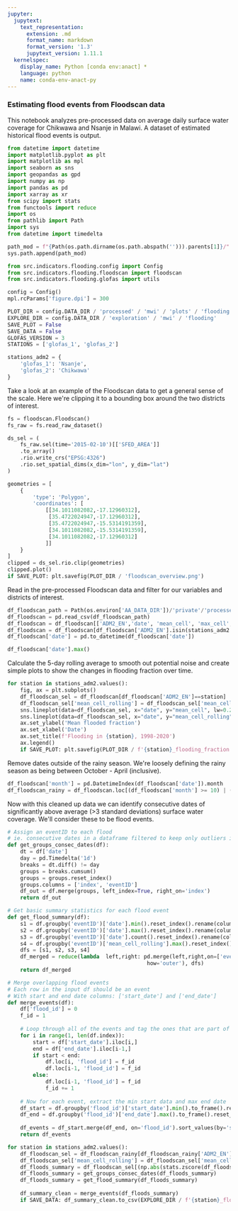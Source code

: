 ```yaml
---
jupyter:
  jupytext:
    text_representation:
      extension: .md
      format_name: markdown
      format_version: '1.3'
      jupytext_version: 1.11.1
  kernelspec:
    display_name: Python [conda env:anact] *
    language: python
    name: conda-env-anact-py
---
```


### Estimating flood events from Floodscan data

This notebook analyzes pre-processed data on average daily surface water coverage for Chikwawa and Nsanje in Malawi. A dataset of estimated historical flood events is output.

```python
from datetime import datetime
import matplotlib.pyplot as plt
import matplotlib as mpl
import seaborn as sns
import geopandas as gpd
import numpy as np
import pandas as pd
import xarray as xr
from scipy import stats
from functools import reduce
import os
from pathlib import Path
import sys
from datetime import timedelta

path_mod = f"{Path(os.path.dirname(os.path.abspath(''))).parents[1]}/"
sys.path.append(path_mod)

from src.indicators.flooding.config import Config
from src.indicators.flooding.floodscan import floodscan
from src.indicators.flooding.glofas import utils

config = Config()
mpl.rcParams['figure.dpi'] = 300

PLOT_DIR = config.DATA_DIR / 'processed' / 'mwi' / 'plots' / 'flooding'
EXPLORE_DIR = config.DATA_DIR / 'exploration' / 'mwi' / 'flooding'
SAVE_PLOT = False
SAVE_DATA = False
GLOFAS_VERSION = 3
STATIONS = ['glofas_1', 'glofas_2']

stations_adm2 = {
    'glofas_1': 'Nsanje',
    'glofas_2': 'Chikwawa'
}
```

Take a look at an example of the Floodscan data to get a general sense of the scale. Here we're clipping it to a bounding box around the two districts of interest.

```python
fs = floodscan.Floodscan()
fs_raw = fs.read_raw_dataset()

ds_sel = (
    fs_raw.sel(time='2015-02-10')[['SFED_AREA']]
    .to_array()
    .rio.write_crs("EPSG:4326")
    .rio.set_spatial_dims(x_dim="lon", y_dim="lat")
)

geometries = [
    {
        'type': 'Polygon',
        'coordinates': [
            [[34.1011082082,-17.12960312],
             [35.4722024947,-17.12960312],
             [35.4722024947,-15.5314191359],
             [34.1011082082,-15.5314191359],
             [34.1011082082,-17.12960312]
            ]]
    }
]
clipped = ds_sel.rio.clip(geometries)
clipped.plot()
if SAVE_PLOT: plt.savefig(PLOT_DIR / 'floodscan_overview.png')
```

Read in the pre-processed Floodscan data and filter for our variables and districts of interest.

```python
df_floodscan_path = Path(os.environ['AA_DATA_DIR'])/'private'/'processed'/'mwi'/'floodscan'/'mwi_floodscan_stats_adm2.csv'
df_floodscan = pd.read_csv(df_floodscan_path)
df_floodscan = df_floodscan[['ADM2_EN','date', 'mean_cell', 'max_cell', 'min_cell']]
df_floodscan = df_floodscan[df_floodscan['ADM2_EN'].isin(stations_adm2.values())]
df_floodscan['date'] = pd.to_datetime(df_floodscan['date'])
```

```python
df_floodscan['date'].max()
```

Calculate the 5-day rolling average to smooth out potential noise and create simple plots to show the changes in flooding fraction over time.

```python
for station in stations_adm2.values():
    fig, ax = plt.subplots()
    df_floodscan_sel = df_floodscan[df_floodscan['ADM2_EN']==station]
    df_floodscan_sel['mean_cell_rolling'] = df_floodscan_sel['mean_cell'].transform(lambda x: x.rolling(5, 1).mean())
    sns.lineplot(data=df_floodscan_sel, x="date", y="mean_cell", lw=0.25, label='Original')
    sns.lineplot(data=df_floodscan_sel, x="date", y="mean_cell_rolling", lw=0.25, label='5-day moving\navg')   
    ax.set_ylabel('Mean flooded fraction')
    ax.set_xlabel('Date')
    ax.set_title(f'Flooding in {station}, 1998-2020')
    ax.legend()
    if SAVE_PLOT: plt.savefig(PLOT_DIR / f'{station}_flooding_fraction.png')
```

Remove dates outside of the rainy season. We're loosely defining the rainy season as being between October - April (inclusive). 

```python
df_floodscan['month'] = pd.DatetimeIndex(df_floodscan['date']).month
df_floodscan_rainy = df_floodscan.loc[(df_floodscan['month'] >= 10) | (df_floodscan['month'] <= 4)]
```

Now with this cleaned up data we can identify consecutive dates of significantly above average (>3 standard deviations) surface water coverage. We'll consider these to be flood events. 

```python
# Assign an eventID to each flood 
# ie. consecutive dates in a dataframe filtered to keep only outliers in flood fraction
def get_groups_consec_dates(df):
    dt = df['date']
    day = pd.Timedelta('1d')
    breaks = dt.diff() != day
    groups = breaks.cumsum()
    groups = groups.reset_index()
    groups.columns = ['index', 'eventID']
    df_out = df.merge(groups, left_index=True, right_on='index')
    return df_out

# Get basic summary statistics for each flood event
def get_flood_summary(df):
    s1 = df.groupby('eventID')['date'].min().reset_index().rename(columns={'date': 'start_date'})
    s2 = df.groupby('eventID')['date'].max().reset_index().rename(columns={'date': 'end_date'})
    s3 = df.groupby('eventID')['date'].count().reset_index().rename(columns={'date': 'num_days'})
    s4 = df.groupby('eventID')['mean_cell_rolling'].max().reset_index().rename(columns={'mean_cell_rolling': 'max_flood_frac'})
    dfs = [s1, s2, s3, s4]
    df_merged = reduce(lambda  left,right: pd.merge(left,right,on=['eventID'],
                                            how='outer'), dfs)
    return df_merged

# Merge overlapping flood events
# Each row in the input df should be an event
# With start and end date columns: ['start_date'] and ['end_date']
def merge_events(df):
    df['flood_id'] = 0
    f_id = 1
    
    # Loop through all of the events and tag the ones that are part of an overlap
    for i in range(1, len(df.index)):        
        start = df['start_date'].iloc[i,]
        end = df['end_date'].iloc[i-1,]
        if start < end:
            df.loc[i, 'flood_id'] = f_id
            df.loc[i-1, 'flood_id'] = f_id
        else:           
            df.loc[i-1, 'flood_id'] = f_id
            f_id += 1
    
    # Now for each event, extract the min start data and max end date
    df_start = df.groupby('flood_id')['start_date'].min().to_frame().reset_index()
    df_end = df.groupby('flood_id')['end_date'].max().to_frame().reset_index()
    
    df_events = df_start.merge(df_end, on='flood_id').sort_values(by='start_date')
    return df_events
```

```python
for station in stations_adm2.values():
    df_floodscan_sel = df_floodscan_rainy[df_floodscan_rainy['ADM2_EN']==station]
    df_floodscan_sel['mean_cell_rolling'] = df_floodscan_sel['mean_cell'].transform(lambda x: x.rolling(5, 1).mean())
    df_floods_summary = df_floodscan_sel[(np.abs(stats.zscore(df_floodscan_sel['mean_cell_rolling'])) >= 3)]
    df_floods_summary = get_groups_consec_dates(df_floods_summary)
    df_floods_summary = get_flood_summary(df_floods_summary)
    
    df_summary_clean = merge_events(df_floods_summary)
    if SAVE_DATA: df_summary_clean.to_csv(EXPLORE_DIR / f'{station}_floodscan_event_summary.csv', index=False)   
```
